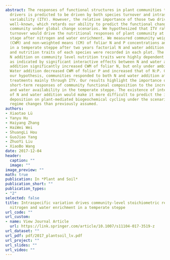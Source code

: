```yaml
---
abstract: The responses of functional structures in plant communities to global change
  drivers is predicted to be driven by both species turnover and intraspecific trait
  variability (ITV). However, the relative importance of those two drivers is not
  well-known, which retards our ability to predict the functional changes of plant
  community under global change scenarios. We hypothesized that ITV rather than species
  turnover would drive the nutritional responses of plant community at the initial
  stage after nitrogen and water enrichment. We measured community weighted means
  (CWM) and non-weighted means (CM) of foliar N and P concentrations and N:P ratio
  in a temperate steppe after two years factorial N and water addition. Species composition
  and nutrition traits of each species were recorded in each plot. The impacts of
  N addition on community level nutrition traits were highly dependent on water conditions,
  as indicated by significant interactive effects between N and water addition. Nitrogen
  addition significantly increased CWM of foliar N, but only under ambient water condition.
  Water addition decreased CWM of foliar P and increased that of N:P. Consistent with
  our hypothesis, communities responded to both N and water addition after two years
  treatments mainly through ITV. Our results highlight the importance of ITV in driving
  short-term responses of community functional composition to the increases of nitrogen
  and water availability in the temperate steppe. The existence of interactive effects
  of N and water addition would make it more difficult to predict the impacts of N
  deposition on plant-mediated biogeochemical cycling under the scenarios of precipitation
  regime changes than previously assumed.
authors:
- Xiaotao Lü
- Yanyu Hu
- Haiyang Zhang
- HaiWei Wei
- ShuangLi Hou
- GuoJiao Yang
- ZhuoYi Liu
- XiaoBo Wang
date: 2017-12-04
header:
  caption: ""
  image: ""
image_preview: ""
math: true
publication: In *Plant and Soil*
publication_short: ""
publication_types:
- "2"
selected: false
title: Intraspecific variation drives community-level stoichiometric responses to
  nitrogen and water enrichment in a temperate steppe
url_code: ""
url_custom:
- name: View Journal Article
  url: https://link.springer.com/article/10.1007/s11104-017-3519-z
url_dataset: ""
url_pdf: pdf/2017_plantsoil_lv.pdf
url_project: ""
url_slides: ""
url_video: ""
---
```


